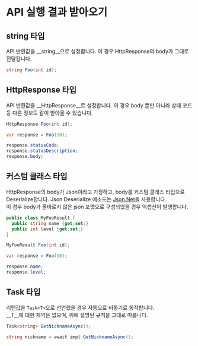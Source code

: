 API 실행 결과 받아오기
====

string 타입
----
API 반환값을 __string__으로 설정합니다. 이 경우 HttpResponse의 body가 그대로 전달됩니다.
```c#
string Foo(int id);
```

HttpResponse 타입
----
API 반환값을 __HttpResponse__로 설정합니다. 이 경우 body 뿐만 아니라 상태 코드 등 다른 정보도 같이 받아올 수 있습니다.
```c#
HttpResponse Foo(int id);
```
```c#
var response = Foo(10);

response.statusCode;
response.statusDescription;
response.body;
```

커스텀 클래스 타입
----
HttpResponse의 body가 Json이라고 가정하고, body를 커스텀 클래스 타입으로 Deserialize합니다. Json Deserialize 메소드는 [Json.Net](http://www.newtonsoft.com/json)을 사용합니다.<br>
이 경우 body가 올바르지 않은 json 포멧으로 구성되었을 경우 익셉션이 발생합니다.
```c#
public class MyFooResult {
  public string name {get;set;}
  public int level {get;set;}
}
```
```c#
MyFooResult Foo(int id);
```
```c#
var response = Foo(10);

response.name;
response.level;
```

Task<T> 타입
----
리턴값을 `Task<T>`으로 선언했을 경우 자동으로 비동기로 동작합니다.<br>
__T__에 대한 제약은 없으며, 위에 설명된 규칙을 그대로 따릅니다.

```cs
Task<string> GetNicknameAsync();
```
```cs
string nickname = await impl.GetNicknameAsync();
```
